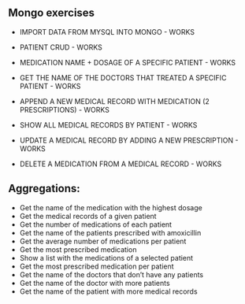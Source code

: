 ## Mongo exercises

- IMPORT DATA FROM MYSQL INTO MONGO - WORKS

- PATIENT CRUD - WORKS

- MEDICATION NAME + DOSAGE OF A SPECIFIC PATIENT - WORKS

- GET THE NAME OF THE DOCTORS THAT TREATED A SPECIFIC PATIENT - WORKS

- APPEND A NEW MEDICAL RECORD WITH MEDICATION (2 PRESCRIPTIONS) - WORKS

- SHOW ALL MEDICAL RECORDS BY PATIENT - WORKS

- UPDATE A MEDICAL RECORD BY ADDING A NEW PRESCRIPTION - WORKS

- DELETE A MEDICATION FROM A MEDICAL RECORD - WORKS


## Aggregations:
- Get the name of the medication with the highest dosage
- Get the medical records of a given patient
- Get the number of medications of each patient
- Get the name of the patients prescribed with amoxicillin 
- Get the average number of medications per patient 
- Get the most prescribed medication 
- Show a list with the medications of a selected patient 
- Get the most prescribed medication per patient 
- Get the name of the doctors that don’t have any patients 
- Get the name of the doctor with more patients 
- Get the name of the patient with more medical records